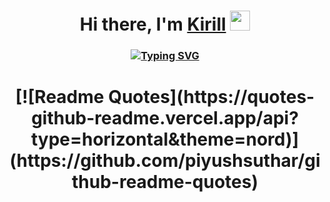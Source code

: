 <h1 align="center">Hi there, I'm <a href="https://vk.com/pingisjoin" target="_blank">Kirill</a> 
<img src="https://github.com/blackcater/blackcater/raw/main/images/Hi.gif" height="32"/></h1>
<h3 align="center"><a href="https://git.io/typing-svg"><img src="https://readme-typing-svg.herokuapp.com?font=Java+and+Spigot+developer+from+Russia&pause=1000&color=2F81F7&width=435&lines=Java+%26+Spigot+developer+from+Russia" alt="Typing SVG" /></a></h3>

<h1 align="center">[![Readme Quotes](https://quotes-github-readme.vercel.app/api?type=horizontal&theme=nord)](https://github.com/piyushsuthar/github-readme-quotes)
